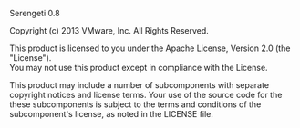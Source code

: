 Serengeti 0.8

Copyright (c) 2013 VMware, Inc. All Rights Reserved.

This product is licensed to you under the Apache License, Version 2.0 (the "License").  
You may not use this product except in compliance with the License.  

This product may include a number of subcomponents with
separate copyright notices and license terms. Your use of the source
code for the these subcomponents is subject to the terms and
conditions of the subcomponent's license, as noted in the LICENSE file. 